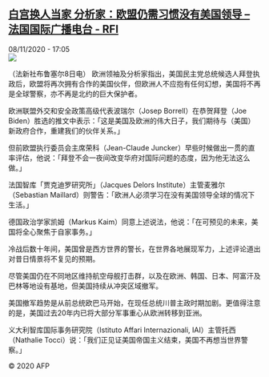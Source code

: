 <!--1604854578000-->
[白宫换人当家 分析家：欧盟仍需习惯没有美国领导 – 法国国际广播电台 - RFI](http://www.rfi.fr//cn/contenu/20201108-%E7%99%BD%E5%AE%AB%E6%8D%A2%E4%BA%BA%E5%BD%93%E5%AE%B6-%E5%88%86%E6%9E%90%E5%AE%B6%E6%AC%A7%E7%9B%9F%E4%BB%8D%E9%9C%80%E4%B9%A0%E6%83%AF%E6%B2%A1%E6%9C%89%E7%BE%8E%E5%9B%BD%E9%A2%86%E5%AF%BC)
------

<div>08/11/2020 - 17:05</div><img src="https://s.rfi.fr/media/display/3bc4d008-21e1-11eb-9c00-005056a964fe/w:310/p:16x9/int0001b.201109000502.jpg"><div class="t-content__body u-clearfix"><p>（法新社布鲁塞尔8日电）    欧洲领袖及分析家指出，美国民主党总统候选人拜登执政后，欧盟将再次拥有合作的美国伙伴，但欧洲人不应抱有任何幻想，美国将不再是全球警察，亦不再是北约的巨大保护者。</p><p>    欧洲联盟外交和安全政策高级代表波瑞尔（Josep Borrell）在恭贺拜登（Joe Biden）胜选的推文中表示：「这是美国及欧洲的伟大日子，我们期待与（美国）新政府合作，重建我们的伙伴关系。」</p><p>    但前欧盟执行委员会主席荣科（Jean-Claude Juncker）早些时候做出一贯的直率评估，他说：「拜登不会一夜间改变华府对国际问题的态度，因为他无法这么做。」</p><p>    法国智库「贾克迪罗研究所」（Jacques Delors Institute）主管麦雅尔（Sebastian Maillard）则警告：「欧洲人必须学习在没有美国领导全球的情况下生活。」</p><p>    德国政治学家凯姆（Markus Kaim）同意上述说法，他说：「在可预见的未来，美国将全心聚焦于自家事务。」</p><p>    冷战后数十年间，美国曾是西方世界的警长，在世界各地展现军力，上述评论道出对昔日情景将不复见的预期。</p><p>    尽管美国仍在不同地区维持航空母舰打击群，以及在欧洲、韩国、日本、阿富汗及巴林等地设有基地，但美国持续从冲突区域撤军。</p><p>    美国撤军趋势是从前总统欧巴马开始，在现任总统川普主政时期加剧。更值得注意的是，美国过去20年内已将大部分军事重心从欧洲转移到亚洲。</p><p>    义大利智库国际事务研究院（Istituto Affari Internazionali, IAI）主管托西（Nathalie Tocci）说：「我们正见证美国帝国主义结束，美国不再想当世界警察。」</p><p class="t-copyright">© 2020 AFP</p>        </div>

